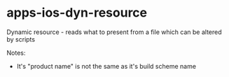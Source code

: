 apps-ios-dyn-resource
=====================

Dynamic resource - reads what to present from a file which can be altered by scripts


Notes:

- It's "product name" is not the same as it's build scheme name